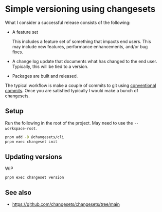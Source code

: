 # Simple versioning using changesets

What I consider a successful release consists of the following:

- A feature set

  This includes a feature set of something that impacts end users. This may
  include new features, performance enhancements, and/or bug fixes.

- A change log update that documents what has changed to the end user.
  Typically, this will be tied to a version.

- Packages are built and released.

The typical workflow is make a couple of commits to git using
[conventional commits](https://www.conventionalcommits.org/en/v1.0.0/). Once you
are satisfied typically I would make a bunch of changesets.

## Setup

Run the following in the root of the project. May need to use the
`--workspace-root`.

```bash
pnpm add -D @changesets/cli
pnpm exec changeset init
```

## Updating versions

WIP

```
pnpm exec changeset version
```

## See also

- https://github.com/changesets/changesets/tree/main
